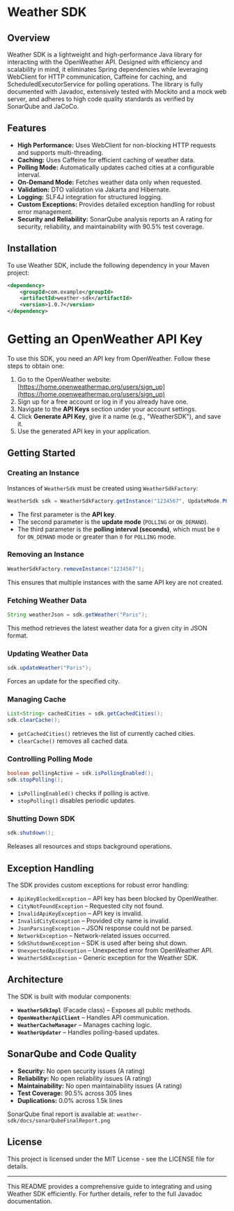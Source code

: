 # Weather SDK

## Overview
Weather SDK is a lightweight and high-performance Java library for interacting with the OpenWeather API. Designed with efficiency and scalability in mind, it eliminates Spring dependencies while leveraging WebClient for HTTP communication, Caffeine for caching, and ScheduledExecutorService for polling operations. The library is fully documented with Javadoc, extensively tested with Mockito and a mock web server, and adheres to high code quality standards as verified by SonarQube and JaCoCo.

## Features
- **High Performance:** Uses WebClient for non-blocking HTTP requests and supports multi-threading.
- **Caching:** Uses Caffeine for efficient caching of weather data.
- **Polling Mode:** Automatically updates cached cities at a configurable interval.
- **On-Demand Mode:** Fetches weather data only when requested.
- **Validation:** DTO validation via Jakarta and Hibernate.
- **Logging:** SLF4J integration for structured logging.
- **Custom Exceptions:** Provides detailed exception handling for robust error management.
- **Security and Reliability:** SonarQube analysis reports an A rating for security, reliability, and maintainability with 90.5% test coverage.

## Installation

To use Weather SDK, include the following dependency in your Maven project:

```xml
<dependency>
    <groupId>com.example</groupId>
    <artifactId>weather-sdk</artifactId>
    <version>1.0.7</version>
</dependency>
```
# Getting an OpenWeather API Key

To use this SDK, you need an API key from OpenWeather. Follow these steps to obtain one:

1. Go to the OpenWeather website: [https://home.openweathermap.org/users/sign_up](https://home.openweathermap.org/users/sign_up)
2. Sign up for a free account or log in if you already have one.
3. Navigate to the **API Keys** section under your account settings.
4. Click **Generate API Key**, give it a name (e.g., "WeatherSDK"), and save it.
5. Use the generated API key in your application.

## Getting Started

### Creating an Instance
Instances of `WeatherSdk` must be created using `WeatherSdkFactory`:

```java
WeatherSdk sdk = WeatherSdkFactory.getInstance("1234567", UpdateMode.POLLING, 60);
```
- The first parameter is the **API key**.
- The second parameter is the **update mode** (`POLLING` or `ON_DEMAND`).
- The third parameter is the **polling interval (seconds)**, which must be `0` for `ON_DEMAND` mode or greater than `0` for `POLLING` mode.

### Removing an Instance

```java
WeatherSdkFactory.removeInstance("1234567");
```
This ensures that multiple instances with the same API key are not created.

### Fetching Weather Data

```java
String weatherJson = sdk.getWeather("Paris");
```
This method retrieves the latest weather data for a given city in JSON format.

### Updating Weather Data

```java
sdk.updateWeather("Paris");
```
Forces an update for the specified city.

### Managing Cache

```java
List<String> cachedCities = sdk.getCachedCities();
sdk.clearCache();
```
- `getCachedCities()` retrieves the list of currently cached cities.
- `clearCache()` removes all cached data.

### Controlling Polling Mode

```java
boolean pollingActive = sdk.isPollingEnabled();
sdk.stopPolling();
```
- `isPollingEnabled()` checks if polling is active.
- `stopPolling()` disables periodic updates.

### Shutting Down SDK

```java
sdk.shutdown();
```
Releases all resources and stops background operations.

## Exception Handling
The SDK provides custom exceptions for robust error handling:

- `ApiKeyBlockedException` – API key has been blocked by OpenWeather.
- `CityNotFoundException` – Requested city not found.
- `InvalidApiKeyException` – API key is invalid.
- `InvalidCityException` – Provided city name is invalid.
- `JsonParsingException` – JSON response could not be parsed.
- `NetworkException` – Network-related issues occurred.
- `SdkShutdownException` – SDK is used after being shut down.
- `UnexpectedApiException` – Unexpected error from OpenWeather API.
- `WeatherSdkException` – Generic exception for the Weather SDK.

## Architecture

The SDK is built with modular components:

- **`WeatherSdkImpl`** (Facade class) – Exposes all public methods.
- **`OpenWeatherApiClient`** – Handles API communication.
- **`WeatherCacheManager`** – Manages caching logic.
- **`WeatherUpdater`** – Handles polling-based updates.

## SonarQube and Code Quality

- **Security:** No open security issues (A rating)
- **Reliability:** No open reliability issues (A rating)
- **Maintainability:** No open maintainability issues (A rating)
- **Test Coverage:** 90.5% across 305 lines
- **Duplications:** 0.0% across 1.5k lines

SonarQube final report is available at: `weather-sdk/docs/sonarQubeFinalReport.png`

## License

This project is licensed under the MIT License - see the LICENSE file for details.

---

This README provides a comprehensive guide to integrating and using Weather SDK efficiently. For further details, refer to the full Javadoc documentation.
